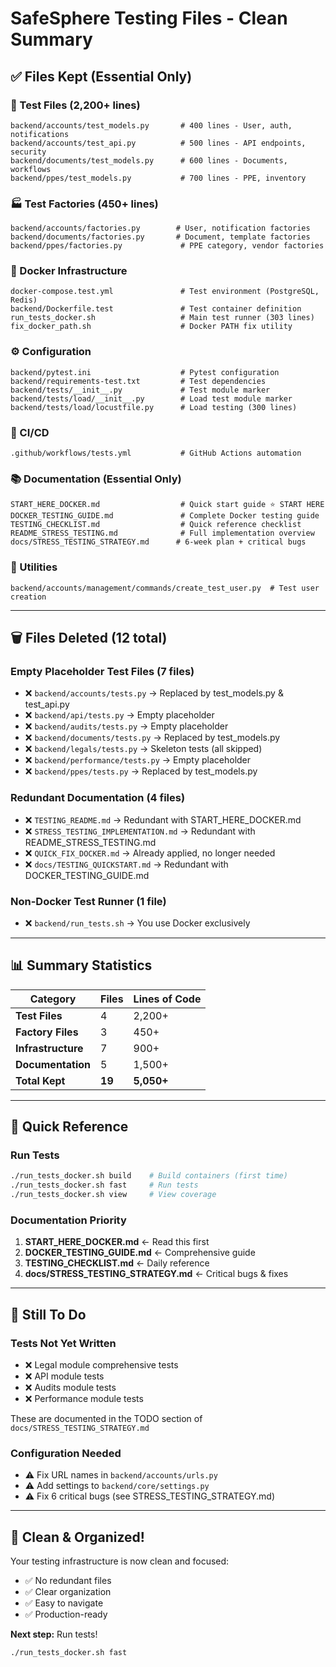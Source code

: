 # SafeSphere Testing Files - Clean Summary

## ✅ Files Kept (Essential Only)

### 📝 Test Files (2,200+ lines)
```
backend/accounts/test_models.py       # 400 lines - User, auth, notifications
backend/accounts/test_api.py          # 500 lines - API endpoints, security
backend/documents/test_models.py      # 600 lines - Documents, workflows
backend/ppes/test_models.py           # 700 lines - PPE, inventory
```

### 🏭 Test Factories (450+ lines)
```
backend/accounts/factories.py        # User, notification factories
backend/documents/factories.py       # Document, template factories
backend/ppes/factories.py             # PPE category, vendor factories
```

### 🐳 Docker Infrastructure
```
docker-compose.test.yml               # Test environment (PostgreSQL, Redis)
backend/Dockerfile.test               # Test container definition
run_tests_docker.sh                   # Main test runner (303 lines)
fix_docker_path.sh                    # Docker PATH fix utility
```

### ⚙️ Configuration
```
backend/pytest.ini                    # Pytest configuration
backend/requirements-test.txt         # Test dependencies
backend/tests/__init__.py             # Test module marker
backend/tests/load/__init__.py        # Load test module marker
backend/tests/load/locustfile.py      # Load testing (300 lines)
```

### 🤖 CI/CD
```
.github/workflows/tests.yml           # GitHub Actions automation
```

### 📚 Documentation (Essential Only)
```
START_HERE_DOCKER.md                  # Quick start guide ⭐ START HERE
DOCKER_TESTING_GUIDE.md               # Complete Docker testing guide
TESTING_CHECKLIST.md                  # Quick reference checklist
README_STRESS_TESTING.md              # Full implementation overview
docs/STRESS_TESTING_STRATEGY.md      # 6-week plan + critical bugs
```

### 🧰 Utilities
```
backend/accounts/management/commands/create_test_user.py  # Test user creation
```

---

## 🗑️ Files Deleted (12 total)

### Empty Placeholder Test Files (7 files)
- ❌ `backend/accounts/tests.py` → Replaced by test_models.py & test_api.py
- ❌ `backend/api/tests.py` → Empty placeholder
- ❌ `backend/audits/tests.py` → Empty placeholder
- ❌ `backend/documents/tests.py` → Replaced by test_models.py
- ❌ `backend/legals/tests.py` → Skeleton tests (all skipped)
- ❌ `backend/performance/tests.py` → Empty placeholder
- ❌ `backend/ppes/tests.py` → Replaced by test_models.py

### Redundant Documentation (4 files)
- ❌ `TESTING_README.md` → Redundant with START_HERE_DOCKER.md
- ❌ `STRESS_TESTING_IMPLEMENTATION.md` → Redundant with README_STRESS_TESTING.md
- ❌ `QUICK_FIX_DOCKER.md` → Already applied, no longer needed
- ❌ `docs/TESTING_QUICKSTART.md` → Redundant with DOCKER_TESTING_GUIDE.md

### Non-Docker Test Runner (1 file)
- ❌ `backend/run_tests.sh` → You use Docker exclusively

---

## 📊 Summary Statistics

| Category | Files | Lines of Code |
|----------|-------|---------------|
| **Test Files** | 4 | 2,200+ |
| **Factory Files** | 3 | 450+ |
| **Infrastructure** | 7 | 900+ |
| **Documentation** | 5 | 1,500+ |
| **Total Kept** | **19** | **5,050+** |

---

## 🎯 Quick Reference

### Run Tests
```bash
./run_tests_docker.sh build    # Build containers (first time)
./run_tests_docker.sh fast     # Run tests
./run_tests_docker.sh view     # View coverage
```

### Documentation Priority
1. **START_HERE_DOCKER.md** ← Read this first
2. **DOCKER_TESTING_GUIDE.md** ← Comprehensive guide
3. **TESTING_CHECKLIST.md** ← Daily reference
4. **docs/STRESS_TESTING_STRATEGY.md** ← Critical bugs & fixes

---

## 📝 Still To Do

### Tests Not Yet Written
- ❌ Legal module comprehensive tests
- ❌ API module tests
- ❌ Audits module tests
- ❌ Performance module tests

These are documented in the TODO section of `docs/STRESS_TESTING_STRATEGY.md`

### Configuration Needed
- ⚠️ Fix URL names in `backend/accounts/urls.py`
- ⚠️ Add settings to `backend/core/settings.py`
- ⚠️ Fix 6 critical bugs (see STRESS_TESTING_STRATEGY.md)

---

## 🎉 Clean & Organized!

Your testing infrastructure is now clean and focused:
- ✅ No redundant files
- ✅ Clear organization
- ✅ Easy to navigate
- ✅ Production-ready

**Next step:** Run tests!
```bash
./run_tests_docker.sh fast
```

